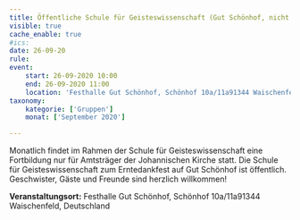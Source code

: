 ```yaml
---
title: Öffentliche Schule für Geisteswissenschaft (Gut Schönhof, nicht im St.-Michaels-Heim)
visible: true
cache_enable: true
#ics: 
date: 26-09-20
rule: 
event:
	start: 26-09-2020 10:00
	end: 26-09-2020 11:00
	location: 'Festhalle Gut Schönhof, Schönhof 10a/11a91344 Waischenfeld, Deutschland'
taxonomy:
	kategorie: ['Gruppen']
	monat: ['September 2020']

---
```

Monatlich findet im Rahmen der Schule für Geisteswissenschaft eine Fortbildung nur für Amtsträger der Johannischen Kirche statt.
Die Schule für Geisteswissenschaft zum Erntedankfest auf Gut Schönhof ist öffentlich. Geschwister, Gäste und Freunde sind herzlich willkommen!



**Veranstaltungsort:** Festhalle Gut Schönhof, Schönhof 10a/11a91344 Waischenfeld, Deutschland

